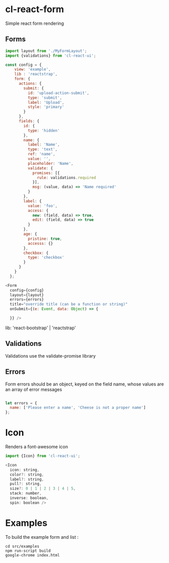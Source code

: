 # cl-react-form
Simple react form rendering

## Forms

``` javascript
import layout from './MyFormLayout';
import {validations} from 'cl-react-ui';

const config = {
    view: 'example',
    lib : 'reactstrap',
    form: {
      actions: {
        submit: {
          id: 'upload-action-submit',
          type: 'submit',
          label: 'Upload',
          style: 'primary'
        }
      },
      fields: {
        id: {
          type: 'hidden'
        },
        name: {
          label: 'Name',
          type: 'text',
          ref: 'name',
          value: '',
          placeholder: 'Name',
          validate: {
            promises: [{
              rule: validations.required
            }],
            msg: (value, data) => 'Name required'
          }
        },
        label: {
          value: 'foo',
          access: {
            new: (field, data) => true,
            edit: (field, data) => true
          }
        },
        age: {
          pristine: true,
          accesss: {}
        },
        checkbox: {
          type: 'checkbox'
        }
      }
    }
  };

<Form
  config={config}
  layout={layout}
  errors={errors}
  title="override title (can be a function or string)"
  onSubmit={(e: Event, data: Object) => {

  }} />
  ```

  lib: 'react-bootstrap' | 'reactstrap'

## Validations

Validations use the validate-promise library


## Errors

Form errors should be an object, keyed on the field name, whose values are an array of error messages

```javascript

let errors = {
  name: ['Please enter a name', 'Cheese is not a proper name']
};

```
# Icon

Renders a font-awesome icon

``` javascript
import {Icon} from 'cl-react-ui';

<Icon
  icon: string,
  color?: string,
  label?: string,
  pull?: string,
  size?: 0 | 1 | 2 | 3 | 4 | 5,
  stack: number,
  inverse: boolean,
  spin: boolean />
```

# Examples

To build the example form and list :

```
cd src/examples
npm run-script build
google-chrome index.html
```